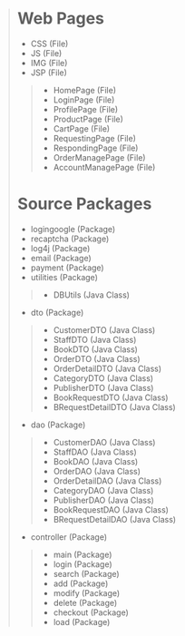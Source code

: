 > # Web Pages
> - CSS (File)
> - JS (File)
> - IMG (File)
> - JSP (File)
>> - HomePage (File)
>> - LoginPage (File)
>> - ProfilePage (File)
>> - ProductPage (File)
>> - CartPage (File)
>> - RequestingPage (File)
>> - RespondingPage (File)
>> - OrderManagePage (File)
>> - AccountManagePage (File)
> # Source Packages
> - logingoogle (Package)
> - recaptcha (Package)
> - log4j (Package)
> - email (Package)
> - payment (Package)
> - utilities (Package)
>> - DBUtils (Java Class)
> - dto (Package)
>> - CustomerDTO (Java Class)
>> - StaffDTO (Java Class)
>> - BookDTO (Java Class)
>> - OrderDTO (Java Class)
>> - OrderDetailDTO (Java Class)
>> - CategoryDTO (Java Class)
>> - PublisherDTO (Java Class)
>> - BookRequestDTO (Java Class)
>> - BRequestDetailDTO (Java Class)
> - dao (Package)
>> - CustomerDAO (Java Class)
>> - StaffDAO (Java Class)
>> - BookDAO (Java Class)
>> - OrderDAO (Java Class)
>> - OrderDetailDAO (Java Class)
>> - CategoryDAO (Java Class)
>> - PublisherDAO (Java Class)
>> - BookRequestDAO (Java Class)
>> - BRequestDetailDAO (Java Class)
> - controller (Package)
>> - main (Package)
>> - login (Package)
>> - search (Package)
>> - add (Package)
>> - modify (Package)
>> - delete (Package) 
>> - checkout (Package)
>> - load (Package)
